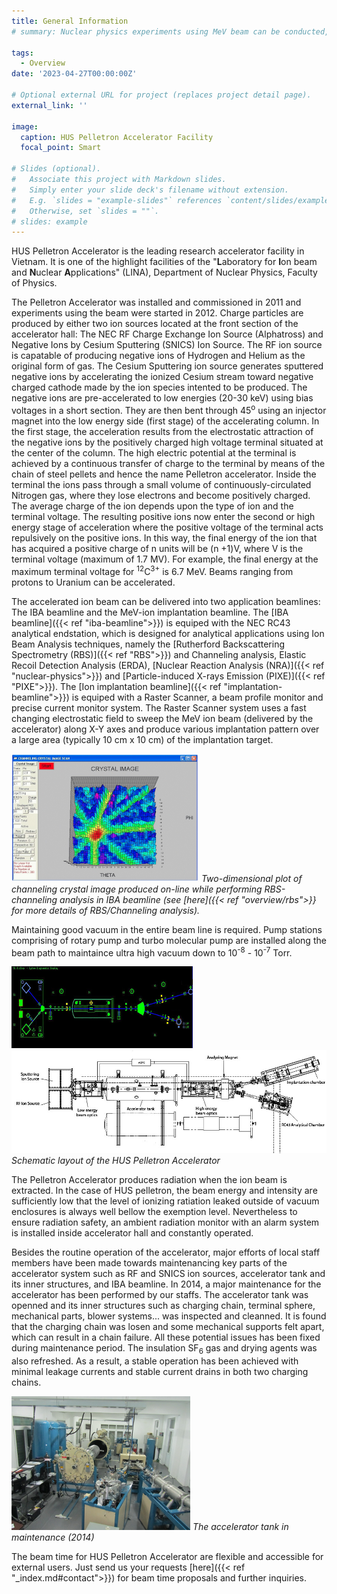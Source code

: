 ```yaml
---
title: General Information
# summary: Nuclear physics experiments using MeV beam can be conducted, along with possible use of Nuclear Reaction Analysis (NRA) Technique - an analytical application of nuclear reaction.

tags:
  - Overview
date: '2023-04-27T00:00:00Z'

# Optional external URL for project (replaces project detail page).
external_link: ''

image:
  caption: HUS Pelletron Accelerator Facility
  focal_point: Smart

# Slides (optional).
#   Associate this project with Markdown slides.
#   Simply enter your slide deck's filename without extension.
#   E.g. `slides = "example-slides"` references `content/slides/example-slides.md`.
#   Otherwise, set `slides = ""`.
# slides: example
---
```


HUS Pelletron Accelerator is the leading research accelerator facility in Vietnam. It is one of the highlight facilities of the "**L**aboratory for **I**on beam and **N**uclear **A**pplications" (LINA), Department of Nuclear Physics, Faculty of Physics.

The Pelletron Accelerator was installed and commissioned in 2011 and experiments using the beam were started in 2012. Charge particles are produced by either two ion sources located at the front section of the accelerator hall: The NEC RF Charge Exchange Ion Source (Alphatross) and Negative Ions by Cesium Sputtering (SNICS) Ion Source. The RF ion source is capatable of producing negative ions of Hydrogen and Helium as the original form of gas. The Cesium Sputtering ion source generates sputtered negative ions by accelerating the ionized Cesium stream toward negative charged cathode made by the ion species intented to be produced. The negative ions are pre-accelerated to low energies (20-30 keV) using bias voltages in a short section. They are then bent through 45<sup>o</sup> using an injector magnet into the low energy side (first stage) of the accelerating column. In the first stage, the acceleration results from the electrostatic attraction of the negative ions by the positively charged high voltage terminal situated at the center of the column. The high electric potential at the terminal is achieved by a continuous transfer of charge to the terminal by means of the chain of steel pellets and hence the name Pelletron accelerator. Inside the terminal the ions pass through a small volume of continuously-circulated Nitrogen gas, where they lose electrons and become positively charged. The average charge of the ion depends upon the type of ion and the terminal voltage. The resulting positive ions now enter the second or high energy stage of acceleration where the positive voltage of the terminal acts repulsively on the positive ions. In this way, the final energy of the ion that has acquired a positive charge of n units will be (n +1)V, where V is the terminal voltage (maximum of 1.7 MV). For example, the final energy at the maximum terminal voltage for <sup>12</sup>C<sup>3+</sup> is 6.7 MeV. Beams ranging from protons to Uranium can be accelerated. 

The accelerated ion beam can be delivered into two application beamlines: The IBA beamline and the MeV-ion implantation beamline. The [IBA beamline]({{< ref "iba-beamline">}}) is equiped with the NEC RC43 analytical endstation, which is designed for analytical applications using Ion Beam Analysis techniques, namely the [Rutherford Backscattering Spectrometry (RBS)]({{< ref "RBS">}}) and Channeling analysis, Elastic Recoil Detection Analysis (ERDA), [Nuclear Reaction Analysis (NRA)]({{< ref "nuclear-physics">}}) and [Particle-induced X-rays Emission (PIXE)]({{< ref "PIXE">}}). The [Ion implantation beamline]({{< ref "implantation-beamline">}}) is equiped with a Raster Scanner, a beam profile monitor and precise current monitor system. The Raster Scanner system uses a fast changing electrostatic field to sweep the MeV ion beam (delivered by the accelerator) along X-Y axes and produce various implantation pattern over a large area (typically 10 cm x 10 cm) of the implantation target.

![Crystal Channeling](./accel2c.png)
*Two-dimensional plot of channeling crystal image produced on-line while performing RBS-channeling analysis in IBA beamline (see [here]({{< ref "overview/rbs">}} for more details of RBS/Channeling analysis).*

Maintaining good vacuum in the entire beam line is required.  Pump stations comprising of rotary pump and turbo molecular pump are installed along the beam path to maintaince ultra high vacuum down to 10<sup>-8</sup> - 10<sup>-7</sup> Torr.

![Schematic layout of HUS Pelletron Accelerator displayed in control computer](./accel2.png)
![Schematic layout of HUS Pelletron Accelerator](./accel2b.jpg)
*Schematic layout of the HUS Pelletron Accelerator*

The Pelletron Accelerator produces radiation when the ion beam is extracted. In the case of HUS pelletron, the beam energy and intensity are sufficiently low that the level of ionizing ratiation leaked outside of vacuum enclosures is always well bellow the exemption level. Nevertheless to ensure radiation safety, an ambient radiation monitor with an alarm system is installed inside accelerator hall and constantly operated.

Besides the routine operation of the accelerator, major efforts of local staff members have been made towards maintenancing key parts of the accelerator system such as RF and SNICS ion sources, accelerator tank and its inner structures, and IBA beamline. In 2014, a major maintenance for the accelerator has been performed by our staffs. The accelerator tank was openned and its inner structures such as charging chain, terminal sphere, mechanical parts, blower systems... was inspected and cleanned. It is found that the charging chain was losen and some mechanical supports felt apart, which can result in a chain failure. All these potential issues has been fixed during maintenance period. The insulation SF<sub>6</sub> gas and drying agents was also refreshed.  As a result, a stable operation has been achieved with minimal leakage currents and stable current drains in both two charging chains.

![Accelerator Tank in maintenance](./accel3.png)
*The accelerator tank in maintenance (2014)*

The beam time for HUS Pelletron Accelerator are flexible and accessible for external users. Just send us your requests [here]({{< ref "_index.md#contact">}}) for beam time proposals and further inquiries.